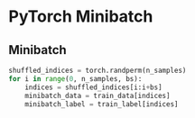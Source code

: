 # PyTorch Minibatch

## Minibatch

```python
shuffled_indices = torch.randperm(n_samples)
for i in range(0, n_samples, bs):
    indices = shuffled_indices[i:i+bs]
    minibatch_data = train_data[indices]
    minibatch_label = train_label[indices]
```
